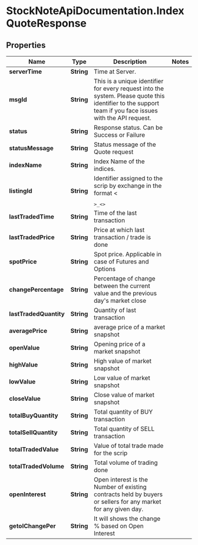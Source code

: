 # StockNoteApiDocumentation.IndexQuoteResponse

## Properties
Name | Type | Description | Notes
------------ | ------------- | ------------- | -------------
**serverTime** | **String** | Time at Server. | 
**msgId** | **String** | This is a unique identifier for every request into the system. Please quote this identifier to the support team if you face issues with the API request. | 
**status** | **String** | Response status. Can be Success or Failure | 
**statusMessage** | **String** | Status message of the Quote request | 
**indexName** | **String** | Index Name of the indices. | 
**listingId** | **String** | Identifier assigned to the scrip by exchange in the format <<listing code>>_<<exchange>> | 
**lastTradedTime** | **String** | Time of the last transaction | 
**lastTradedPrice** | **String** | Price at which last transaction / trade is done | 
**spotPrice** | **String** | Spot price. Applicable in case of Futures and Options | 
**changePercentage** | **String** | Percentage of change between the current value and the previous day's market close | 
**lastTradedQuantity** | **String** | Quantity of last transaction | 
**averagePrice** | **String** | average price of a market snapshot | 
**openValue** | **String** | Opening price of a market snapshot | 
**highValue** | **String** | High value of market snapshot | 
**lowValue** | **String** | Low value of market snapshot | 
**closeValue** | **String** | Close value of market snapshot | 
**totalBuyQuantity** | **String** | Total quantity of BUY transaction | 
**totalSellQuantity** | **String** | Total quantity of SELL transaction | 
**totalTradedValue** | **String** | Value of total trade made for the scrip | 
**totalTradedVolume** | **String** | Total volume of trading done | 
**openInterest** | **String** | Open interest is the Number of existing contracts held by buyers or sellers for any market for any given day. | 
**getoIChangePer** | **String** | It will shows the change % based on Open Interest | 


